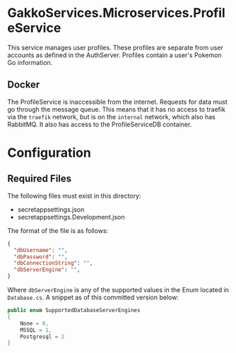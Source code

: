 # GakkoServices.Microservices.ProfileService

This service manages user profiles. These profiles are separate from user
accounts as defined in the AuthServer. Profiles contain a user's Pokemon Go
information.

## Docker

The ProfileService is inaccessible from the internet. Requests for data must go
through the message queue. This means that it has no access to traefik via the
`traefik` network, but is on the `internal` network, which also has RabbitMQ. It
also has access to the ProfileServiceDB container.

# Configuration

## Required Files

The following files must exist in this directory:

* secretappsettings.json
* secretappsettings.Development.json

The format of the file is as follows:

```json
{
  "dbUsername": "",
  "dbPassword": "",
  "dbConnectionString": "",
  "dbServerEngine": "",
}
```

Where `dbServerEngine` is any of the supported values in the Enum located in
`Database.cs`. A snippet as of this committed version below:

```c#
public enum SupportedDatabaseServerEngines
{
    None = 0,
    MSSQL = 1,
    Postgresql = 2
}
```

